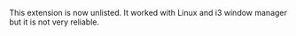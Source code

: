 This extension is now unlisted. It worked with Linux and i3 window manager but it is not very reliable.
